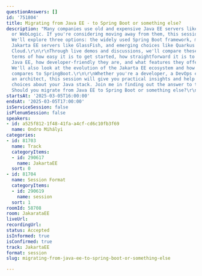 ```yaml
---
questionAnswers: []
id: '751804'
title: Migrating from Java EE - to Spring Boot or something else?
description: "Many companies use old and expensive Java EE servers like WebSphere
  or WebLogic. If you're considering moving away from them, this session is for you.
  We'll explore three options: the widely used Spring Boot framework, modern open-source
  Jakarta EE servers like GlassFish, and emerging choices like Quarkus and Piranha
  Cloud.\r\n\r\nThrough live demos and discussions, we'll compare these options in
  terms of how easy it is to get started, how straightforward it is to migrate from
  Java EE, how developer-friendly they are, and what features they offer for production.
  We'll also look at the evolution of the Jakarta EE ecosystem and how it currently
  compares to SpringBoot.\r\n\r\nWhether you're a developer, a DevOps engineer, or
  an architect, this session will give you practical insights and help you make informed
  choices about your Java stack. Join me in finding out the answer to the question:
  Should you migrate from Java EE to Spring Boot or something else?\r\n"
startsAt: '2025-03-05T16:00:00'
endsAt: '2025-03-05T17:00:00'
isServiceSession: false
isPlenumSession: false
speakers:
- id: a525f812-1f48-41fa-a4cf-cd6c10fb3f69
  name: Ondro Mihályi
categories:
- id: 81703
  name: Track
  categoryItems:
  - id: 290617
    name: JakartaEE
  sort: 0
- id: 81704
  name: Session Format
  categoryItems:
  - id: 290619
    name: session
  sort: 1
roomId: 58708
room: JakarataEE
liveUrl:
recordingUrl:
status: Accepted
isInformed: true
isConfirmed: true
track: JakartaEE
format: session
slug: migrating-from-java-ee-to-spring-boot-or-something-else

---
```

